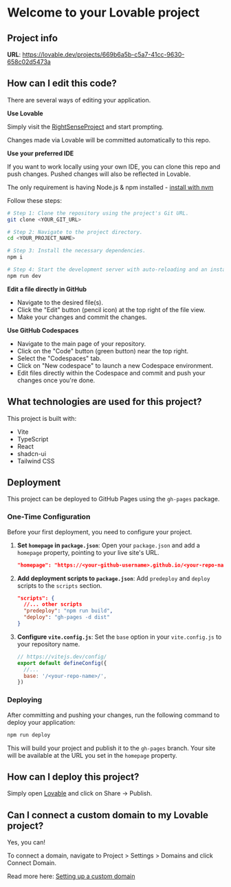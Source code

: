 # Welcome to your Lovable project

## Project info

**URL**: https://lovable.dev/projects/669b6a5b-c5a7-41cc-9630-658c02d5473a

## How can I edit this code?

There are several ways of editing your application.

**Use Lovable**

Simply visit the [RightSenseProject](https://lovable.dev/projects/669b6a5b-c5a7-41cc-9630-658c02d5473a) and start prompting.

Changes made via Lovable will be committed automatically to this repo.

**Use your preferred IDE**

If you want to work locally using your own IDE, you can clone this repo and push changes. Pushed changes will also be reflected in Lovable.

The only requirement is having Node.js & npm installed - [install with nvm](https://github.com/nvm-sh/nvm#installing-and-updating)

Follow these steps:

```sh
# Step 1: Clone the repository using the project's Git URL.
git clone <YOUR_GIT_URL>

# Step 2: Navigate to the project directory.
cd <YOUR_PROJECT_NAME>

# Step 3: Install the necessary dependencies.
npm i

# Step 4: Start the development server with auto-reloading and an instant preview.
npm run dev
```

**Edit a file directly in GitHub**

- Navigate to the desired file(s).
- Click the "Edit" button (pencil icon) at the top right of the file view.
- Make your changes and commit the changes.

**Use GitHub Codespaces**

- Navigate to the main page of your repository.
- Click on the "Code" button (green button) near the top right.
- Select the "Codespaces" tab.
- Click on "New codespace" to launch a new Codespace environment.
- Edit files directly within the Codespace and commit and push your changes once you're done.

## What technologies are used for this project?

This project is built with:

- Vite
- TypeScript
- React
- shadcn-ui
- Tailwind CSS

## Deployment

This project can be deployed to GitHub Pages using the `gh-pages` package.

### One-Time Configuration

Before your first deployment, you need to configure your project.

1.  **Set `homepage` in `package.json`**:
    Open your `package.json` and add a `homepage` property, pointing to your live site's URL.
    ```json
    "homepage": "https://<your-github-username>.github.io/<your-repo-name>"
    ```

2.  **Add deployment scripts to `package.json`**:
    Add `predeploy` and `deploy` scripts to the `scripts` section.
    ```json
    "scripts": {
      //... other scripts
      "predeploy": "npm run build",
      "deploy": "gh-pages -d dist"
    }
    ```

3.  **Configure `vite.config.js`**:
    Set the `base` option in your `vite.config.js` to your repository name.
    ```javascript
    // https://vitejs.dev/config/
    export default defineConfig({
      //...
      base: '/<your-repo-name>/',
    })
    ```

### Deploying

After committing and pushing your changes, run the following command to deploy your application:

```sh
npm run deploy
```

This will build your project and publish it to the `gh-pages` branch. Your site will be available at the URL you set in the `homepage` property.

## How can I deploy this project?

Simply open [Lovable](https://lovable.dev/projects/669b6a5b-c5a7-41cc-9630-658c02d5473a) and click on Share -> Publish.

## Can I connect a custom domain to my Lovable project?

Yes, you can!

To connect a domain, navigate to Project > Settings > Domains and click Connect Domain.

Read more here: [Setting up a custom domain](https://docs.lovable.dev/tips-tricks/custom-domain#step-by-step-guide)
